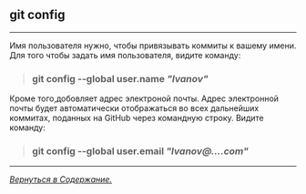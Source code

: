 ## git config
***
Имя пользователя нужно, чтобы привязывать коммиты к вашему имени. Для того чтобы задать имя пользователя, видите команду:
>### **git config --global user.name *"Ivanov"*** 
Кроме того,добовляет адрес электроной почты. Адрес электронной почты будет автоматически отображаться во всех дальнейших коммитах, поданных на GitHub через командную строку. Видите команду:

>### **git config --global user.email *"Ivanov@....com"*** 







***
[<u>*Вернуться в Содержание.*</u>](./readme.md)

